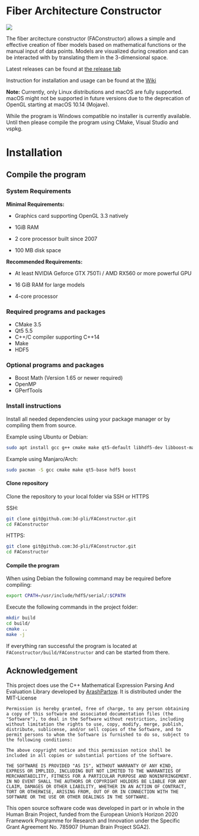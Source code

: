 # Fiber Architecture Constructor

![](https://iffmd.fz-juelich.de/uploads/upload_d7724919e724948077db1b64a567e066.png)


The fiber arcitecture constructor (FAConstructor) allows a simple and effective creation of fiber models based on mathematical functions or the manual input of data points. Models are visualized during creation and can be interacted with by translating them in the 3-dimensional space. 

Latest releases can be found at [the release tab](https://github.com/3d-pli/FAConstructor/releases)

Instruction for installation and usage can be found at the [Wiki](https://iffmd.fz-juelich.de/s/HJTaAO9aN#)

**Note:**
Currently, only Linux distributions and macOS are fully supported. macOS might not be supported in future versions due to the deprecation of OpenGL starting at macOS 10.14 (Mojave).

While the program is Windows compatible no installer is currently available. Until then please compile the program using CMake, Visual Studio and vspkg.


Installation
===
## Compile the program

### System Requirements
**Minimal Requirements:**

* Graphics card supporting OpenGL 3.3 natively

* 1GiB RAM

* 2 core processor built since 2007

* 100 MB disk space

**Recommended Requirements:**

* At least NVIDIA Geforce GTX 750Ti / AMD RX560 or more powerful GPU

* 16 GiB RAM for large models

* 4-core processor

### Required programs and packages
* CMake 3.5
* Qt5 5.5
* C++/C compiler supporting C++14
* Make
* HDF5

### Optional programs and packages
* Boost Math (Version 1.65 or newer required)
* OpenMP
* GPerfTools

### Install instructions
Install all needed dependencies using your package manager or by compiling them from source.

Example using Ubuntu or Debian:
```sh
sudo apt install gcc g++ cmake make qt5-default libhdf5-dev libboost-math-dev
```
Example using Manjaro/Arch:
```sh
sudo pacman -S gcc cmake make qt5-base hdf5 boost
```

#### Clone repository
Clone the repository to your local folder via SSH or HTTPS

SSH:
```sh
git clone git@github.com:3d-pli/FAConstructor.git
cd FAConstructor
```
HTTPS:
```sh
git clone git@github.com:3d-pli/FAConstructor.git
cd FAConstructor
```

#### Compile the program
When using Debian the following command may be required before compiling:
```sh
export CPATH=/usr/include/hdf5/serial/:$CPATH
```
Execute the following commands in the project folder:
```sh
mkdir build
cd build/
cmake ..
make -j
```

If everything ran successful the program is located at `FAConstructor/build/FAConstructor` and can be started from there.

## Acknowledgement 
This project does use the C++ Mathematical Expression Parsing And Evaluation Library developed by [ArashPartow](https://github.com/ArashPartow).
It is distributed under the MIT-License
```
Permission is hereby granted, free of charge, to any person obtaining a copy of this software and associated documentation files (the "Software"), to deal in the Software without restriction, including without limitation the rights to use, copy, modify, merge, publish, distribute, sublicense, and/or sell copies of the Software, and to permit persons to whom the Software is furnished to do so, subject to the following conditions:

The above copyright notice and this permission notice shall be included in all copies or substantial portions of the Software.

THE SOFTWARE IS PROVIDED "AS IS", WITHOUT WARRANTY OF ANY KIND, EXPRESS OR IMPLIED, INCLUDING BUT NOT LIMITED TO THE WARRANTIES OF MERCHANTABILITY, FITNESS FOR A PARTICULAR PURPOSE AND NONINFRINGEMENT. IN NO EVENT SHALL THE AUTHORS OR COPYRIGHT HOLDERS BE LIABLE FOR ANY CLAIM, DAMAGES OR OTHER LIABILITY, WHETHER IN AN ACTION OF CONTRACT, TORT OR OTHERWISE, ARISING FROM, OUT OF OR IN CONNECTION WITH THE SOFTWARE OR THE USE OR OTHER DEALINGS IN THE SOFTWARE.
```

This open source software code was developed in part or in whole in the Human Brain Project, funded from the European Union’s Horizon 2020 Framework Programme for Research and Innovation under the Specific Grant Agreement No. 785907 (Human Brain Project SGA2).
